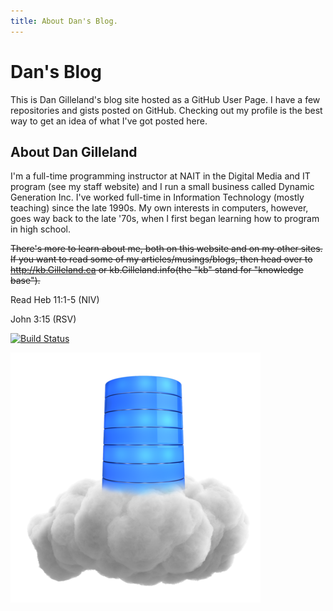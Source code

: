 ```yaml
---
title: About Dan's Blog.
---
```

# Dan's Blog

This is Dan Gilleland's blog site hosted as a GitHub User Page. I have a few repositories and gists posted on GitHub. Checking out my profile is the best way to get an idea of what I've got posted here.

## About Dan Gilleland

I'm a full-time programming instructor at NAIT in the Digital Media and IT program (see my staff website) and I run a small business called Dynamic Generation Inc. I've worked full-time in Information Technology (mostly teaching) since the late 1990s. My own interests in computers, however, goes way back to the late '70s, when I first began learning how to program in high school.

~~There's more to learn about me, both on this website and on my other sites. If you want to read some of my articles/musings/blogs, then head over to http://kb.Gilleland.ca or kb.Gilleland.info(the "kb" stand for "knowledge base").~~


<Testing />
<OtherComponent />
<BibleRef />

Read Heb 11:1-5 (NIV)

John 3:15 (RSV)


[![Build Status](https://travis-ci.org/dagilleland/dagilleland.github.io.svg?branch=publish)](https://travis-ci.org/dagilleland/dagilleland.github.io)

![](./images/single_cloud_database_400_clr_12136.png)
